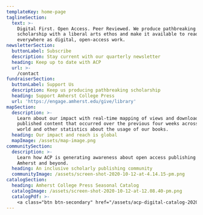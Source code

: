 ```yaml
---
templateKey: home-page
taglineSection:
  text: >-
    Digital First. Open Access. Peer Reviewed. We produce pathbreaking
    scholarship with a liberal arts ethos and make it available to readers
    everywhere as digital, open-access work.
newsletterSection:
  buttonLabel: Subscribe
  description: Stay current with our quarterly newsletter
  heading: Keep up to date with ACP
  url: >-
    /contact
fundraiserSection:
  buttonLabel: Support Us
  description: Keep us producing pathbreaking scholarship
  heading: Support Amherst College Press
  url: 'https://engage.amherst.edu/give/library'
mapSection:
  description: >-
    Learn about our impact with real-time mapping of views and downloads of our
    published content that occurred over the previous four weeks across the
    world and other statistics about the usage of our books.
  heading: Our impact and reach is global
  mapImage: /assets/map-image.png
communitySection:
  description: >-
    Learn how ACP is generating awareness about open access publishing at
    Amherst and beyond.
  heading: An inclusive scholarly publishing community
  communityImage: /assets/screen-shot-2020-10-12-at-4.14.15-pm.png
catalogSection:
  heading: Amherst College Press Seasonal Catalog
  catalogImage: /assets/screen-shot-2020-10-12-at-12.08.40-pm.png
  catalogPdf: >-
    <a class="btn btn-secondary" href="/assets/acp-digital-catalog-2020-21.pdf">Explore our Catalog</a>
---
```

